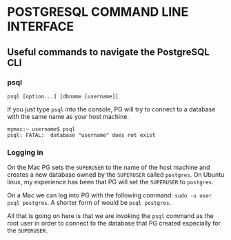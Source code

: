 POSTGRESQL COMMAND LINE INTERFACE
=================================

Useful commands to navigate the PostgreSQL CLI
----------------------------------------------

### psql
`psql [option...] [dbname [username]]`

If you just type `psql` into the console, PG will try to connect to a database
with the same name as your host machine.

    mymac:~ username$ psql
    psql: FATAL:  database "username" does not exist


### Logging in
On the Mac PG sets the `SUPERUSER` to the name of the host machine and creates a
new database owned by the `SUPERUSER` called `postgres`. On Ubuntu
linux, my experience has been that PG will set the `SUPERUSER` to `postgres`.

On a Mac we can log into PG with the following command: `sudo -u user psql
postgres`. A shorter form of would be `psql postgres`. 

All that is going on here is that we are invoking the `psql` command as the root
user in order to connect to the database that PG created especially for the
`SUPERUSER`.
